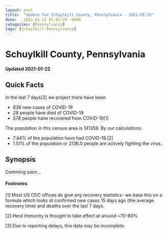 ```yaml
---
layout: post
title:  "Update for Schuylkill County, Pennsylvania - 2021-01-22"
date:   2021-01-22 01:01:29 -0600
categories: [Pennsylvania]
tags: [Schuylkill-Pennsylvania]
---
```


# Schuylkill County, Pennsylvania
#### Updated 2021-01-22

## Quick Facts

In the last 7 days[3] we project there have been
- *636* new cases of COVID-19
- *28* people have died of COVID-19
- *578* people have recovered from COVID-19[1]

The population in this census area is 141359. By our calculations:
- 7.44% of the population have had COVID-19.[2]
- 1.51% of the population or 2136.0 people are actively fighting the virus.

## Synopsis

Comming soon...


#### Footnotes

[1] Most US CDC offices do give any recovery statistics- we base this on a formula which looks at confirmed new cases
15 days ago (the average recovery time) and deaths over the last 7 days.

[2] Herd Immunity is thought to take effect at around ~70-80%

[3] Due to reporting delays, this data may be incomplete.
 
    